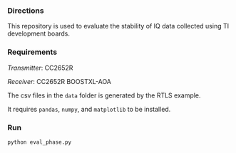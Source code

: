 ### Directions
This repository is used to evaluate the stability of IQ data collected using TI development boards.

### Requirements
*Transmitter*: CC2652R

*Receiver*: CC2652R BOOSTXL-AOA

The csv files in the `data` folder is generated by the RTLS example.

It requires `pandas`, `numpy`, and `matplotlib` to be installed.

### Run
```bash
python eval_phase.py
```
